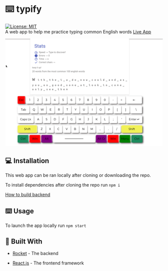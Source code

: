 # :keyboard: typify
 [![License: MIT](https://img.shields.io/badge/License-MIT-yellow.svg)](https://opensource.org/licenses/MIT)  
A web app to help me practice typing common English words [Live App](https://j1m-ryan.github.io/typify/)  


![](images/program.gif)  
## :computer: Installation

This web app can be ran locally after cloning or downloading the repo.  

To install dependencies after cloning the repo run `npm i`  

[How to build backend](rust-backend/README.md)

## :keyboard: Usage

To launch the app locally run `npm start`


## :hammer: Built With

- [Rocket](https://rocket.rs/) - The backend

- [React.js](https://reactjs.org/) - The frontend framework
